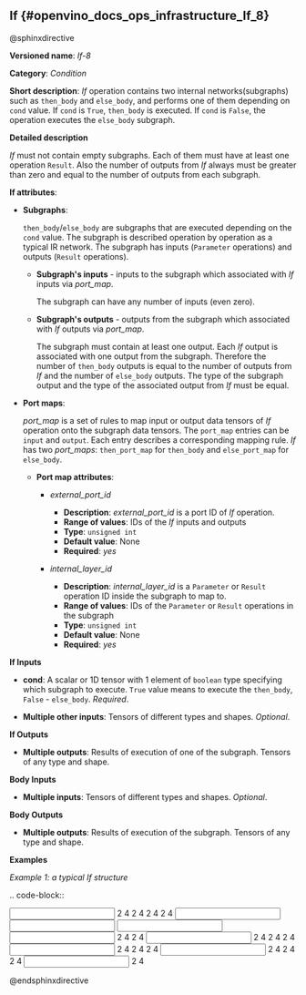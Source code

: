 ## If {#openvino_docs_ops_infrastructure_If_8}

@sphinxdirective

**Versioned name**: *If-8*

**Category**: *Condition*

**Short description**: *If* operation contains two internal networks(subgraphs) such as ``then_body`` and ``else_body``, 
and performs one of them depending on ``cond`` value. If ``cond`` is  ``True``, ``then_body`` is executed. If ``cond`` is  ``False``, 
the operation executes the ``else_body`` subgraph. 

**Detailed description**

*If* must not contain empty subgraphs. Each of them must have at least one operation ``Result``. 
Also the number of outputs from *If* always must be greater than zero and equal to the number of outputs from each subgraph.

**If attributes**:

* **Subgraphs**:

  ``then_body``/``else_body`` are subgraphs that are executed depending on the ``cond`` value. 
  The subgraph is described operation by operation as a typical IR network. 
  The subgraph has inputs (``Parameter`` operations) and outputs (``Result`` operations).

  * **Subgraph's inputs** - inputs to the subgraph which associated with *If* inputs via *port_map*. 

    The subgraph can have any number of inputs (even zero).

  * **Subgraph's outputs** - outputs from the subgraph which associated with *If* outputs via *port_map*.

    The subgraph must contain at least one output. Each *If* output is associated with one output from the subgraph. 
    Therefore the number of ``then_body`` outputs is equal to the number of outputs from *If* and 
    the number of ``else_body`` outputs.
    The type of the subgraph output and the type of the associated output from *If* must be equal.


* **Port maps**:

  *port_map* is a set of rules to map input or output data tensors of *If* operation onto the subgraph data tensors. 
  The ``port_map`` entries can be ``input`` and ``output``. Each entry describes a corresponding mapping rule. 
  *If* has two *port_maps*: ``then_port_map`` for ``then_body`` and ``else_port_map`` for ``else_body``.

  * **Port map attributes**:

    * *external_port_id*

      * **Description**: *external_port_id* is a port ID of *If* operation.
      * **Range of values**: IDs of the *If* inputs and outputs
      * **Type**: ``unsigned int``
      * **Default value**: None
      * **Required**: *yes*

    * *internal_layer_id*

      * **Description**: *internal_layer_id* is a ``Parameter`` or ``Result`` operation ID inside 
      the subgraph to map to.
      * **Range of values**: IDs of the ``Parameter`` or ``Result`` operations in the subgraph
      * **Type**: ``unsigned int``
      * **Default value**: None
      * **Required**: *yes* 

**If Inputs**


* **cond**: A scalar or 1D tensor with 1 element of ``boolean`` type specifying which subgraph to execute. 
``True`` value means to execute the ``then_body``, ``False`` - ``else_body``. *Required*.

* **Multiple other inputs**: Tensors of different types and shapes. *Optional*.

**If Outputs**

* **Multiple outputs**: Results of execution of one of the subgraph. Tensors of any type and shape.


**Body Inputs**

* **Multiple inputs**: Tensors of different types and shapes. *Optional*.


**Body Outputs**

* **Multiple outputs**: Results of execution of the subgraph. Tensors of any type and shape.


**Examples**

*Example 1: a typical If structure*


.. code-block::

   <layer id="6" name="if/cond" type="If" version="opset8">
       <input>
           <port id="0"/>
           <port id="1">
               <dim>2</dim>
               <dim>4</dim>
           </port>
           <port id="2">
               <dim>2</dim>
               <dim>4</dim>
           </port>
           <port id="3">
               <dim>2</dim>
               <dim>4</dim>
           </port>
       </input>
       <output>
           <port id="4" names="if/cond/Identity:0,if/cond:0" precision="FP32">
               <dim>2</dim>
               <dim>4</dim>
           </port>
       </output>
       <then_port_map>
           <input external_port_id="1" internal_layer_id="0"/>
           <input external_port_id="2" internal_layer_id="1"/>
           <output external_port_id="0" internal_layer_id="3"/>
       </then_port_map>
       <else_port_map>
           <input external_port_id="1" internal_layer_id="0"/>
           <input external_port_id="3" internal_layer_id="1"/>
           <output external_port_id="0" internal_layer_id="3"/>
       </else_port_map>
       <then_body>
           <layers>
               <layer id="0" name="add_x" type="Parameter" version="opset1">
                   <data element_type="f32" shape="2,4"/>
                   <output>
                       <port id="0" names="add_x:0" precision="FP32">
                           <dim>2</dim>
                           <dim>4</dim>
                       </port>
                   </output>
               </layer>
               <layer id="1" name="add_z" type="Parameter" version="opset1">
                   <data element_type="f32" shape="2,4"/>
                   <output>
                       <port id="0" names="add_z:0" precision="FP32">
                           <dim>2</dim>
                           <dim>4</dim>
                       </port>
                   </output>
               </layer>
               <layer id="2" name="Add" type="Add" version="opset1">
                   <data auto_broadcast="numpy"/>
                   <input>
                       <port id="0">
                           <dim>2</dim>
                           <dim>4</dim>
                       </port>
                       <port id="1">
                           <dim>2</dim>
                           <dim>4</dim>
                       </port>
                   </input>
                   <output>
                       <port id="2" names="Add:0" precision="FP32">
                           <dim>2</dim>
                           <dim>4</dim>
                       </port>
                   </output>
               </layer>
               <layer id="3" name="Identity/sink_port_0" type="Result" version="opset1">
                   <input>
                       <port id="0">
                           <dim>2</dim>
                           <dim>4</dim>
                       </port>
                   </input>
               </layer>
           </layers>
           <edges>
               <edge from-layer="0" from-port="0" to-layer="2" to-port="0"/>
               <edge from-layer="1" from-port="0" to-layer="2" to-port="1"/>
               <edge from-layer="2" from-port="2" to-layer="3" to-port="0"/>
           </edges>
       </then_body>
       <else_body>
           <layers>
               <layer id="0" name="add_x" type="Parameter" version="opset1">
                   <data element_type="f32" shape="2,4"/>
                   <output>
                       <port id="0" names="add_x:0" precision="FP32">
                           <dim>2</dim>
                           <dim>4</dim>
                       </port>
                   </output>
               </layer>
               <layer id="1" name="add_w" type="Parameter" version="opset1">
                   <data element_type="f32" shape="2,4"/>
                   <output>
                       <port id="0" names="add_w:0" precision="FP32">
                           <dim>2</dim>
                           <dim>4</dim>
                       </port>
                   </output>
               </layer>
               <layer id="2" name="Add" type="Add" version="opset1">
                   <data auto_broadcast="numpy"/>
                   <input>
                       <port id="0">
                           <dim>2</dim>
                           <dim>4</dim>
                       </port>
                       <port id="1">
                           <dim>2</dim>
                           <dim>4</dim>
                       </port>
                   </input>
                   <output>
                       <port id="2" names="Add:0" precision="FP32">
                           <dim>2</dim>
                           <dim>4</dim>
                       </port>
                   </output>
               </layer>
               <layer id="3" name="Identity/sink_port_0" type="Result" version="opset1">
                   <input>
                       <port id="0">
                           <dim>2</dim>
                           <dim>4</dim>
                       </port>
                   </input>
               </layer>
           </layers>
           <edges>
               <edge from-layer="0" from-port="0" to-layer="2" to-port="0"/>
               <edge from-layer="1" from-port="0" to-layer="2" to-port="1"/>
               <edge from-layer="2" from-port="2" to-layer="3" to-port="0"/>
           </edges>
       </else_body>
   </layer>


@endsphinxdirective

